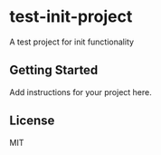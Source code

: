 # test-init-project

A test project for init functionality

## Getting Started

Add instructions for your project here.

## License

MIT
